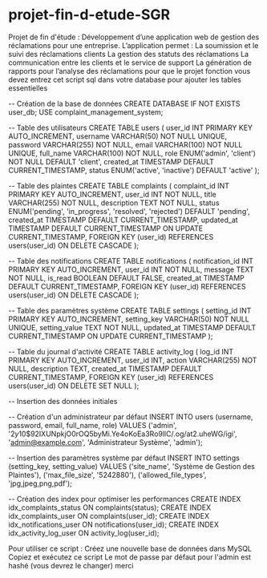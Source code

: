 # projet-fin-d-etude-SGR
Projet de fin d'étude : Développement d’une application web de gestion des réclamations pour une entreprise. L’application permet :  La soumission et le suivi des réclamations clients  La gestion des statuts des réclamations  La communication entre les clients et le service de support  La génération de rapports pour l’analyse des réclamations
pour que le projet fonction vous devez entrez cet script sql dans votre database pour ajouter les tables essentielles

-- Création de la base de données
CREATE DATABASE IF NOT EXISTS user_db;
USE complaint_management_system;

-- Table des utilisateurs
CREATE TABLE users (
    user_id INT PRIMARY KEY AUTO_INCREMENT,
    username VARCHAR(50) NOT NULL UNIQUE,
    password VARCHAR(255) NOT NULL,
    email VARCHAR(100) NOT NULL UNIQUE,
    full_name VARCHAR(100) NOT NULL,
    role ENUM('admin', 'client') NOT NULL DEFAULT 'client',
    created_at TIMESTAMP DEFAULT CURRENT_TIMESTAMP,
    status ENUM('active', 'inactive') DEFAULT 'active'
);

-- Table des plaintes
CREATE TABLE complaints (
    complaint_id INT PRIMARY KEY AUTO_INCREMENT,
    user_id INT NOT NULL,
    title VARCHAR(255) NOT NULL,
    description TEXT NOT NULL,
    status ENUM('pending', 'in_progress', 'resolved', 'rejected') DEFAULT 'pending',
    created_at TIMESTAMP DEFAULT CURRENT_TIMESTAMP,
    updated_at TIMESTAMP DEFAULT CURRENT_TIMESTAMP ON UPDATE CURRENT_TIMESTAMP,
    FOREIGN KEY (user_id) REFERENCES users(user_id) ON DELETE CASCADE
);

-- Table des notifications
CREATE TABLE notifications (
    notification_id INT PRIMARY KEY AUTO_INCREMENT,
    user_id INT NOT NULL,
    message TEXT NOT NULL,
    is_read BOOLEAN DEFAULT FALSE,
    created_at TIMESTAMP DEFAULT CURRENT_TIMESTAMP,
    FOREIGN KEY (user_id) REFERENCES users(user_id) ON DELETE CASCADE
);

-- Table des paramètres système
CREATE TABLE settings (
    setting_id INT PRIMARY KEY AUTO_INCREMENT,
    setting_key VARCHAR(50) NOT NULL UNIQUE,
    setting_value TEXT NOT NULL,
    updated_at TIMESTAMP DEFAULT CURRENT_TIMESTAMP ON UPDATE CURRENT_TIMESTAMP
);

-- Table du journal d'activité
CREATE TABLE activity_log (
    log_id INT PRIMARY KEY AUTO_INCREMENT,
    user_id INT,
    action VARCHAR(255) NOT NULL,
    description TEXT,
    created_at TIMESTAMP DEFAULT CURRENT_TIMESTAMP,
    FOREIGN KEY (user_id) REFERENCES users(user_id) ON DELETE SET NULL
);

-- Insertion des données initiales

-- Création d'un administrateur par défaut
INSERT INTO users (username, password, email, full_name, role) 
VALUES ('admin', '$2y$10$92IXUNpkjO0rOQ5byMi.Ye4oKoEa3Ro9llC/.og/at2.uheWG/igi', 'admin@example.com', 'Administrateur Système', 'admin');

-- Insertion des paramètres système par défaut
INSERT INTO settings (setting_key, setting_value) VALUES
('site_name', 'Système de Gestion des Plaintes'),
('max_file_size', '5242880'),
('allowed_file_types', 'jpg,jpeg,png,pdf');

-- Création des index pour optimiser les performances
CREATE INDEX idx_complaints_status ON complaints(status);
CREATE INDEX idx_complaints_user ON complaints(user_id);
CREATE INDEX idx_notifications_user ON notifications(user_id);
CREATE INDEX idx_activity_log_user ON activity_log(user_id); 

Pour utiliser ce script :
Créez une nouvelle base de données dans MySQL
Copiez et exécutez ce script
Le mot de passe par défaut pour l'admin est hashé (vous devrez le changer)
merci
